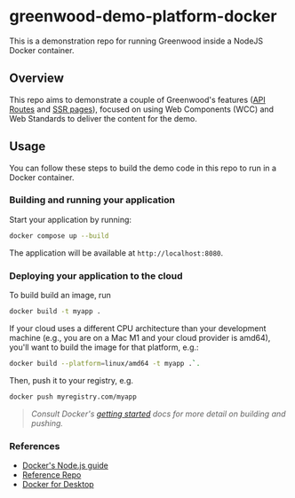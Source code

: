 # greenwood-demo-platform-docker

This is a demonstration repo for running Greenwood inside a NodeJS Docker container.

## Overview

This repo aims to demonstrate a couple of Greenwood's features ([API Routes](https://www.greenwoodjs.io/docs/api-routes/) and [SSR pages](https://www.greenwoodjs.io/docs/server-rendering/#routes)), focused on using Web Components (WCC) and Web Standards to deliver the content for the demo.

## Usage

You can follow these steps to build the demo code in this repo to run in a Docker container.

### Building and running your application

Start your application by running:

```sh
docker compose up --build
```

The application will be available at `http://localhost:8080`.

### Deploying your application to the cloud

To build build an image, run

```sh
docker build -t myapp .
```

If your cloud uses a different CPU architecture than your development machine (e.g., you are on a Mac M1 and your cloud provider is amd64), you'll want to build the image for that platform, e.g.:

```sh
docker build --platform=linux/amd64 -t myapp .`.
```

Then, push it to your registry, e.g.

```sh
docker push myregistry.com/myapp
```

> _Consult Docker's [getting started](https://docs.docker.com/go/get-started-sharing/) docs for more detail on building and pushing._

### References

- [Docker's Node.js guide](https://docs.docker.com/language/nodejs/)
- [Reference Repo](https://github.com/docker/docker-nodejs-sample)
- [Docker for Desktop](https://docs.docker.com/desktop/)
